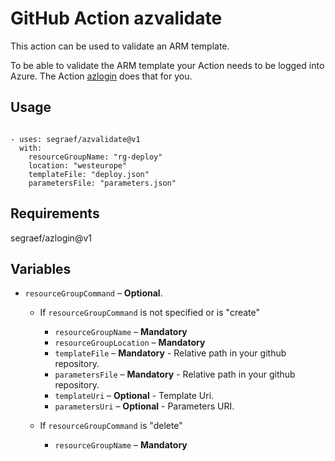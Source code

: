 # GitHub Action azvalidate

This action can be used to validate an ARM template.<br>

To be able to validate the ARM template your Action needs to be logged into Azure. The Action [azlogin](https://github.com/segraef/azlogin) does that for you.

## Usage

```

- uses: segraef/azvalidate@v1
  with:
    resourceGroupName: "rg-deploy"
    location: "westeurope"
    templateFile: "deploy.json"
    parametersFile: "parameters.json"

```

## Requirements

segraef/azlogin@v1

## Variables

- `resourceGroupCommand` – **Optional**.

  - If `resourceGroupCommand` is not specified or is "create"
    - `resourceGroupName` – **Mandatory**
    - `resourceGroupLocation` – **Mandatory**
    - `templateFile` – **Mandatory** - Relative path in your github repository.
    - `parametersFile` – **Mandatory** - Relative path in your github repository.
    - `templateUri` – **Optional** - Template Uri.
    - `parametersUri` – **Optional** - Parameters URI.
    
  -  If `resourceGroupCommand` is "delete"
     - `resourceGroupName` – **Mandatory**